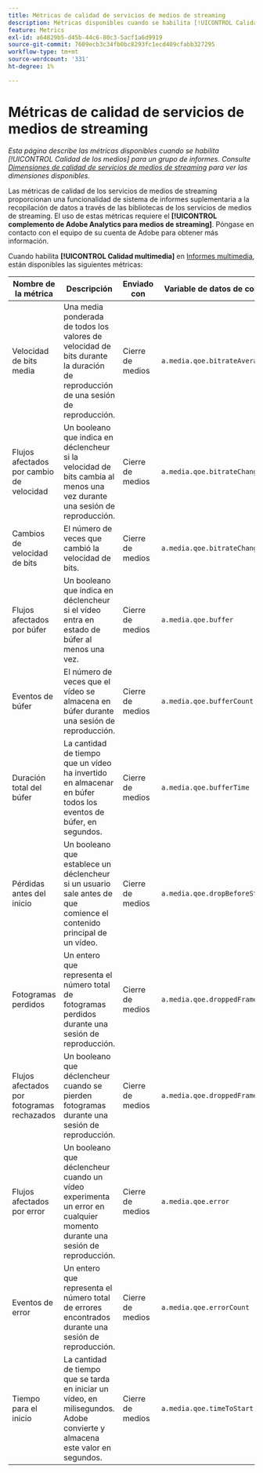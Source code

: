 ```yaml
---
title: Métricas de calidad de servicios de medios de streaming
description: Métricas disponibles cuando se habilita [!UICONTROL Calidad de los medios] para un grupo de informes.
feature: Metrics
exl-id: a64829b5-d45b-44c6-80c3-5acf1a6d9919
source-git-commit: 7609ecb3c34fb0bc8293fc1ecd409cfabb327295
workflow-type: tm+mt
source-wordcount: '331'
ht-degree: 1%

---
```


# Métricas de calidad de servicios de medios de streaming

*Esta página describe las métricas disponibles cuando se habilita [!UICONTROL Calidad de los medios] para un grupo de informes. Consulte [Dimensiones de calidad de servicios de medios de streaming](../dimensions/sm-quality.md) para ver las dimensiones disponibles.*

Las métricas de calidad de los servicios de medios de streaming proporcionan una funcionalidad de sistema de informes suplementaria a la recopilación de datos a través de las bibliotecas de los servicios de medios de streaming. El uso de estas métricas requiere el **[!UICONTROL complemento de Adobe Analytics para medios de streaming]**. Póngase en contacto con el equipo de su cuenta de Adobe para obtener más información.

Cuando habilita **[!UICONTROL Calidad multimedia]** en [Informes multimedia](/help/admin/admin/c-manage-report-suites/c-edit-report-suites/media-management.md), están disponibles las siguientes métricas:

| Nombre de la métrica | Descripción | Enviado con | Variable de datos de contexto |
| --- | --- | --- | --- |
| Velocidad de bits media | Una media ponderada de todos los valores de velocidad de bits durante la duración de reproducción de una sesión de reproducción. | Cierre de medios | `a.media.qoe.bitrateAverage` |
| Flujos afectados por cambio de velocidad | Un booleano que indica en déclencheur si la velocidad de bits cambia al menos una vez durante una sesión de reproducción. | Cierre de medios | `a.media.qoe.bitrateChange` |
| Cambios de velocidad de bits | El número de veces que cambió la velocidad de bits. | Cierre de medios | `a.media.qoe.bitrateChangeCount` |
| Flujos afectados por búfer | Un booleano que indica en déclencheur si el vídeo entra en estado de búfer al menos una vez. | Cierre de medios | `a.media.qoe.buffer` |
| Eventos de búfer | El número de veces que el vídeo se almacena en búfer durante una sesión de reproducción. | Cierre de medios | `a.media.qoe.bufferCount` |
| Duración total del búfer | La cantidad de tiempo que un vídeo ha invertido en almacenar en búfer todos los eventos de búfer, en segundos. | Cierre de medios | `a.media.qoe.bufferTime` |
| Pérdidas antes del inicio | Un booleano que establece un déclencheur si un usuario sale antes de que comience el contenido principal de un vídeo. | Cierre de medios | `a.media.qoe.dropBeforeStart` |
| Fotogramas perdidos | Un entero que representa el número total de fotogramas perdidos durante una sesión de reproducción. | Cierre de medios | `a.media.qoe.droppedFrameCount` |
| Flujos afectados por fotogramas rechazados | Un booleano que déclencheur cuando se pierden fotogramas durante una sesión de reproducción. | Cierre de medios | `a.media.qoe.droppedFrames` |
| Flujos afectados por error | Un booleano que déclencheur cuando un vídeo experimenta un error en cualquier momento durante una sesión de reproducción. | Cierre de medios | `a.media.qoe.error` |
| Eventos de error | Un entero que representa el número total de errores encontrados durante una sesión de reproducción. | Cierre de medios | `a.media.qoe.errorCount` |
| Tiempo para el inicio | La cantidad de tiempo que se tarda en iniciar un vídeo, en milisegundos. Adobe convierte y almacena este valor en segundos. | Cierre de medios | `a.media.qoe.timeToStart` |
